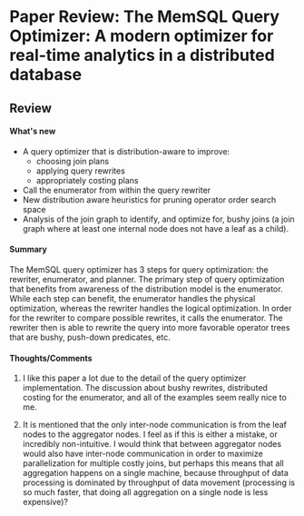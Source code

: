 # Paper Review: The MemSQL Query Optimizer: A modern optimizer for real-time analytics in a distributed database

## Review

#### What's new
* A query optimizer that is distribution-aware to improve:
    * choosing join plans
    * applying query rewrites
    * appropriately costing plans
* Call the enumerator from within the query rewriter
* New distribution aware heuristics for pruning operator order search space
* Analysis of the join graph to identify, and optimize for, bushy joins (a join graph where at least one internal node does not have a leaf as a child).

#### Summary
The MemSQL query optimizer has 3 steps for query optimization: the rewriter, enumerator, and planner. The primary step of query optimization that benefits from awareness of the distribution model is the enumerator. While each step can benefit, the enumerator handles the physical optimization, whereas the rewriter handles the logical optimization. In order for the rewriter to compare possible rewrites, it calls the enumerator. The rewriter then is able to rewrite the query into more favorable operator trees that are bushy, push-down predicates, etc.

#### Thoughts/Comments
1. I like this paper a lot due to the detail of the query optimizer implementation. The discussion about bushy rewrites, distributed costing for the enumerator, and all of the examples seem really nice to me.

2. It is mentioned that the only inter-node communication is from the leaf nodes to the aggregator nodes. I feel as if this is either a mistake, or incredibly non-intuitive. I would think that between aggregator nodes would also have inter-node communication in order to maximize parallelization for multiple costly joins, but perhaps this means that all aggregation happens on a single machine, because throughput of data processing is dominated by throughput of data movement  (processing is so much faster, that doing all aggregation on a single node is less expensive)?
